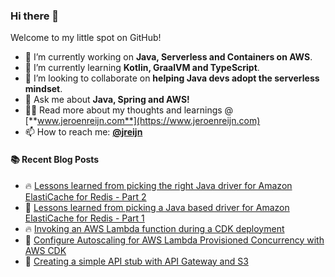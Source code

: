 ### Hi there 👋

Welcome to my little spot on GitHub!

- 🔭 I’m currently working on **Java, Serverless and Containers on AWS**.
- 🌱 I’m currently learning **Kotlin, GraalVM and TypeScript**.
- 👯 I’m looking to collaborate on **helping Java devs adopt the serverless mindset**.
- 💬 Ask me about **Java, Spring and AWS!**
- 👨‍💻 Read more about my thoughts and learnings @ [**www.jeroenreijn.com**](https://www.jeroenreijn.com)
- 📫 How to reach me: [**@jreijn**](https://twitter.com/jreijn)

#### :books: Recent Blog Posts
<!-- BLOGPOSTS:START -->
 - 🔥 [Lessons learned from picking the right Java driver for Amazon ElastiCache for Redis - Part 2](https://jreijn.hashnode.dev/lessons-learned-from-picking-the-right-java-driver-for-amazon-elasticache-for-redis-part-2)
 - 🌮 [Lessons learned from picking a Java based driver for Amazon ElastiCache for Redis - Part 1](https://jreijn.hashnode.dev/lessons-learned-from-picking-a-java-based-driver-for-amazon-elasticache-for-redis-part-1)
 - 🔥 [Invoking an AWS Lambda function during a CDK deployment](https://jreijn.hashnode.dev/invoking-an-aws-lambda-function-during-a-cdk-deployment)
 - 💫 [Configure Autoscaling for AWS Lambda Provisioned Concurrency with AWS CDK](https://jreijn.hashnode.dev/configure-autoscaling-for-aws-lambda-provisioned-concurrency-with-aws-cdk)
 - 💯 [Creating a simple API stub with API Gateway and S3](https://jreijn.hashnode.dev/creating-a-simple-api-stub-with-api-gateway-and-s3-8ddb133eab6f)<!-- BLOGPOSTS:END -->

<!--
**jreijn/jreijn** is a ✨ _special_ ✨ repository because its `README.md` (this file) appears on your GitHub profile.

Here are some ideas to get you started:

- 😄 Pronouns: ...
- ⚡ Fun fact: ...
-->
